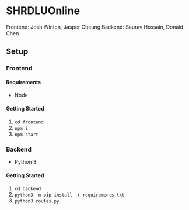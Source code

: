 # SHRDLUOnline 
Frontend:
Josh Winton, Jasper Cheung
Backend:
Saurav Hossain, Donald Chen

## Setup

### Frontend

#### Requirements
- Node

#### Getting Started

1. `cd frontend`
2. `npm i`
3. `npm start`

### Backend
- Python 3
#### Getting Started
1. `cd backend`
2. `python3 -m pip install -r requirements.txt`
3. `python3 routes.py`
